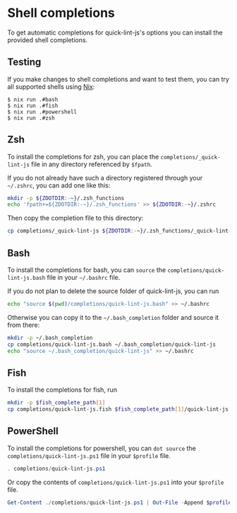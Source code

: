 # Shell completions

To get automatic completions for quick-lint-js's options you can install the provided shell completions.

## Testing

If you make changes to shell completions and want to test them, you can try all
supported shells using [Nix][]:

    $ nix run .#bash
    $ nix run .#fish
    $ nix run .#powershell
    $ nix run .#zsh

## Zsh

To install the completions for zsh, you can place the `completions/_quick-lint-js` file in any
directory referenced by `$fpath`.

If you do not already have such a directory registered through your `~/.zshrc`, you can add one like this:

```sh
mkdir -p ${ZDOTDIR:-~}/.zsh_functions
echo 'fpath+=${ZDOTDIR:-~}/.zsh_functions' >> ${ZDOTDIR:-~}/.zshrc
```

Then copy the completion file to this directory:

```sh
cp completions/_quick-lint-js ${ZDOTDIR:-~}/.zsh_functions/_quick-lint-js
```

## Bash

To install the completions for bash, you can `source` the `completions/quick-lint-js.bash` file
in your `~/.bashrc` file.

If you do not plan to delete the source folder of quick-lint-js, you can run

```sh
echo "source $(pwd)/completions/quick-lint-js.bash" >> ~/.bashrc
```

Otherwise you can copy it to the `~/.bash_completion` folder and source it from there:

```sh
mkdir -p ~/.bash_completion
cp completions/quick-lint-js.bash ~/.bash_completion/quick-lint-js
echo "source ~/.bash_completion/quick-lint-js" >> ~/.bashrc
```

## Fish

To install the completions for fish, run

```sh
mkdir -p $fish_complete_path[1]
cp completions/quick-lint-js.fish $fish_complete_path[1]/quick-lint-js.fish
```

## PowerShell

To install the completions for powershell, you can `dot source` the `completions/quick-lint-js.ps1` file in your `$profile` file.

```powershell
. completions/quick-lint-js.ps1
```

Or copy the contents of `completions/quick-lint-js.ps1` into your `$profile` file.

```powershell
Get-Content ./completions/quick-lint-js.ps1 | Out-File -Append $profile
```

[Nix]: https://nixos.org/download.html
